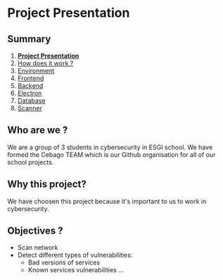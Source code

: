 # Project Presentation

## Summary

1. [**Project Presentation**](project.html)
2. [How does it work ?](working.html)
3. [Environment](env.html)
4. [Frontend](front.html)
5. [Backend](back.html)
6. [Electron](electron.html)
7. [Database](database.html)
8. [Scanner](scanner.html)

## Who are we ?

We are a group of 3 students in cybersecurity in ESGI school. We have formed the Cebago TEAM which is our Github organisation for all of our school projects.

## Why this project?

We have choosen this project because it's important to us to work in cybersecurity.

## Objectives ?

- Scan network
- Detect different types of vulnerabilities:
  - Bad versions of services
  - Known services vulnerabilities
  ...

